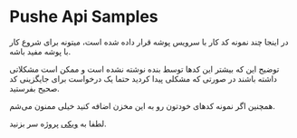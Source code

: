 # Pushe Api Samples

در اینجا چند نمونه کد کار با سرویس پوشه قرار داده شده است، میتونه برای شروع کار با پوشه مفید باشه.

توضیح این که بیشتر این کدها توسط بنده نوشته نشده است و ممکن است مشکلاتی داشته باشند در صورتی که مشکلی پیدا کردید حتما یک درخواست برای جایگزینی کد صحیح بفرستید.

همچنین اگر نمونه کدهای خودتون رو به این مخزن اضافه کنید خیلی ممنون می‌شم.

لطفا به [ویکی](https://github.com/aliva/pushe-api-samples/wiki) پروژه سر بزنید.

